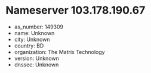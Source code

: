 # Nameserver 103.178.190.67

* as_number: 149309
* name: Unknown
* city: Unknown
* country: BD
* organization: The Matrix Technology
* version: Unknown
* dnssec: Unknown
